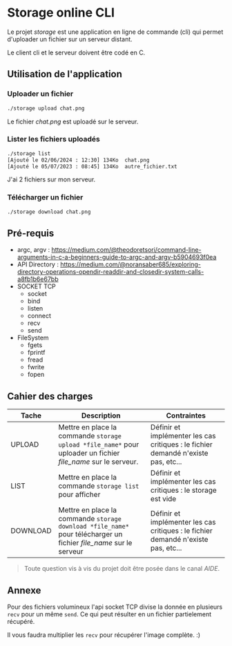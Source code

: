 # Storage online CLI
Le projet *storage* est une application en ligne de commande (cli) qui permet d'uploader un fichier sur un serveur distant.

Le client cli et le serveur doivent être codé en C.

## Utilisation de l'application

### Uploader un fichier
```bash
./storage upload chat.png
```
Le fichier *chat.png* est uploadé sur le serveur.

### Lister les fichiers uploadés

```bash
./storage list
[Ajouté le 02/06/2024 : 12:30] 134Ko  chat.png
[Ajouté le 05/07/2023 : 08:45] 134Ko  autre_fichier.txt
```
J'ai 2 fichiers sur mon serveur.

### Télécharger un fichier
```bash
./storage download chat.png
```

## Pré-requis

- argc, argv : https://medium.com/@theodoretsori/command-line-arguments-in-c-a-beginners-guide-to-argc-and-argv-b5904693f0ea
- API Directory : https://medium.com/@noransaber685/exploring-directory-operations-opendir-readdir-and-closedir-system-calls-a8fb1b6e67bb
- SOCKET TCP
    - socket
    - bind
    - listen
    - connect
    - recv
    - send
- FileSystem
    - fgets
    - fprintf
    - fread
    - fwrite
    - fopen

## Cahier des charges

|Tache|Description|Contraintes|
|-|-|-|
|UPLOAD|Mettre en place la commande `storage upload *file_name*` pour uploader un fichier *file_name* sur le serveur.|Définir et implémenter les cas critiques : le fichier demandé n'existe pas, etc...|
|LIST| Mettre en place la commande `storage list` pour afficher |Définir et implémenter les cas critiques : le storage est vide|
|DOWNLOAD| Mettre en place la commande `storage download *file_name*` pour télécharger un fichier *file_name* sur le serveur|Définir et implémenter les cas critiques : le fichier demandé n'existe pas, etc...|

> Toute question vis à vis du projet doit être posée dans le canal *AIDE*.


## Annexe

Pour des fichiers volumineux l'api socket TCP divise la donnée en plusieurs `recv` pour un même `send`. Ce qui peut résulter en un fichier partielement récupéré.

Il vous faudra multiplier les `recv` pour récupérer l'image complète. :) 